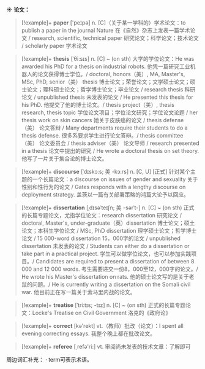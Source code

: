 ☀ <span class="category">**论文：**</span>
>[!example]+ <span class="vocabulary">**paper**</span> ['peɪpə] 
> <span class="definition">n. [C]（关于某一学科的）学术论文：</span>to publish a paper in the journal Nature 在《自然》杂志上发表一篇学术论文 / research, scientific, technical paper 研究论文；科学论文；技术论文 / scholarly paper 学术论文
            
>[!example]+ <span class="vocabulary">**thesis**</span> [ˈθi:sɪs]
> <span class="definition">n. [C] ~ (on sth) 大学的学位论文：</span>He was awarded his PhD for a thesis on industrial robots. 他凭一篇研究工业机器人的论文获得博士学位。/ doctoral, honors（美）, MA, Master's, MSc, PhD, senior（美） thesis 博士论文；荣誉论文；文学硕士论文；硕士论文；理科硕士论文；哲学博士论文；毕业论文 / research thesis 科研论文 / unpublished thesis 未发表的论文 / He presented this thesis for his PhD. 他提交了他的博士论文。/ thesis project（美）, thesis research, thesis topic 学位论文项目；学位论文研究；学位论文论题 / her thesis work on skin cancers 她关于皮肤癌的论文 / thesis defense（美） 论文答辩 / Many departments require their students to do a thesis defense. 很多系要求学生进行论文答辩。/ thesis committee（美） 论文委员会 / thesis adviser（美） 论文导师 / research presented in a thesis 论文中提出的研究 / He wrote a doctoral thesis on set theory. 他写了一片关于集合论的博士论文。          
           
>[!example]+ <span class="vocabulary">**discourse**</span> [ˈdɪskɔ:s; 美 -kɔ:rs]
> <span class="definition">n. [C, U] [正式] 针对某个主题的一个长篇论文：</span>a discourse on issues of gender and sexuality 关于性别和性行为的论文 / Gates responds with a lengthy discourse on deployment strategy. 盖茨以一篇有关部署策略的鸿篇大论予以回应。

>[!example]+ <span class="vocabulary">**dissertation**</span> [ˌdɪsəˈteɪʃn; 美 -sərˈt-]
> <span class="definition">n. [C] ~ (on sth) 正式的长篇专题论文，尤指学位论文：</span>research dissertation 研究论文 / doctoral, Master's, under-graduate（英）dissertation 博士论文；硕土论文；本科生学位论文 / MSc, PhD dissertation 理学硕士论文；哲学博士论文 / 15 000-word dissertation 15，000字的论文 / unpublished dissertation 未发表的论文 / Students can either do a dissertation or take part in a practical project. 学生可以做学位论文，也可以参加实践项目。/ Candidates are required to present a dissertation of between 8 000 and 12 000 words. 考生需要递交一份8，000至12，000字的论文。/ He wrote his Master's dissertation on rats. 他的硕士论文写的是关于老鼠的问题。/ He is currently writing a dissertation on the Somali civil war. 他目前正在写一篇关于索马里内战的论文。

>[!example]+ <span class="vocabulary">**treatise**</span> [ˈtri:tɪs; -tɪz]
> <span class="definition">n. [C] ~ (on sth) 正式的长篇专题论文：</span>Locke's Treatise on Civil Government 洛克的《政府论》

>[!example]+ <span class="vocabulary">**correct**</span> [kə'rekt] 
> <span class="definition">vt.（教师）批改（论文）：</span>I spent all evening correcting essays. 我整个晚上都在批改论文。

>[!example]+ <span class="vocabulary">**referee**</span> [͵refə'ri:] 
> <span class="definition">vt. 审阅尚未发表的技术文章：</span>了解即可

周边词汇补充：
· term可表示术语。


